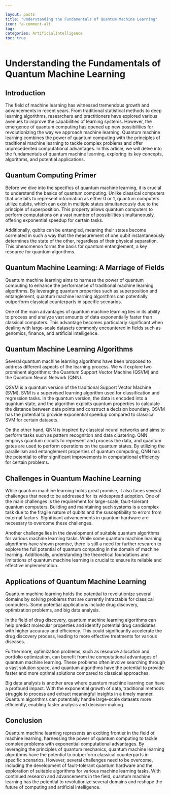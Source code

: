 ```yaml
---

layout: posts
title: "Understanding the Fundamentals of Quantum Machine Learning"
icon: fa-comment-alt
tag:      
categories: ArtificialIntelligence
toc: true
---
```




# Understanding the Fundamentals of Quantum Machine Learning

## Introduction

The field of machine learning has witnessed tremendous growth and advancements in recent years. From traditional statistical methods to deep learning algorithms, researchers and practitioners have explored various avenues to improve the capabilities of learning systems. However, the emergence of quantum computing has opened up new possibilities for revolutionizing the way we approach machine learning. Quantum machine learning combines the power of quantum computing with the principles of traditional machine learning to tackle complex problems and offer unprecedented computational advantages. In this article, we will delve into the fundamentals of quantum machine learning, exploring its key concepts, algorithms, and potential applications.

## Quantum Computing Primer

Before we dive into the specifics of quantum machine learning, it is crucial to understand the basics of quantum computing. Unlike classical computers that use bits to represent information as either 0 or 1, quantum computers utilize qubits, which can exist in multiple states simultaneously due to the principle of superposition. This property allows quantum computers to perform computations on a vast number of possibilities simultaneously, offering exponential speedup for certain tasks.

Additionally, qubits can be entangled, meaning their states become correlated in such a way that the measurement of one qubit instantaneously determines the state of the other, regardless of their physical separation. This phenomenon forms the basis for quantum entanglement, a key resource for quantum algorithms.

## Quantum Machine Learning: A Marriage of Fields

Quantum machine learning aims to harness the power of quantum computing to enhance the performance of traditional machine learning algorithms. By leveraging quantum properties such as superposition and entanglement, quantum machine learning algorithms can potentially outperform classical counterparts in specific scenarios.

One of the main advantages of quantum machine learning lies in its ability to process and analyze vast amounts of data exponentially faster than classical computers. This advantage becomes particularly significant when dealing with large-scale datasets commonly encountered in fields such as genomics, finance, and artificial intelligence.

## Quantum Machine Learning Algorithms

Several quantum machine learning algorithms have been proposed to address different aspects of the learning process. We will explore two prominent algorithms: the Quantum Support Vector Machine (QSVM) and the Quantum Neural Network (QNN).

QSVM is a quantum version of the traditional Support Vector Machine (SVM). SVM is a supervised learning algorithm used for classification and regression tasks. In the quantum version, the data is encoded into a quantum state, and the algorithm exploits quantum properties to calculate the distance between data points and construct a decision boundary. QSVM has the potential to provide exponential speedup compared to classical SVM for certain datasets.

On the other hand, QNN is inspired by classical neural networks and aims to perform tasks such as pattern recognition and data clustering. QNN employs quantum circuits to represent and process the data, and quantum gates are used to perform operations on the quantum states. By utilizing the parallelism and entanglement properties of quantum computing, QNN has the potential to offer significant improvements in computational efficiency for certain problems.

## Challenges in Quantum Machine Learning

While quantum machine learning holds great promise, it also faces several challenges that need to be addressed for its widespread adoption. One of the main challenges is the requirement for large-scale, fault-tolerant quantum computers. Building and maintaining such systems is a complex task due to the fragile nature of qubits and the susceptibility to errors from external factors. Significant advancements in quantum hardware are necessary to overcome these challenges.

Another challenge lies in the development of suitable quantum algorithms for various machine learning tasks. While some quantum machine learning algorithms have shown promise, there is still a need for further research to explore the full potential of quantum computing in the domain of machine learning. Additionally, understanding the theoretical foundations and limitations of quantum machine learning is crucial to ensure its reliable and effective implementation.

## Applications of Quantum Machine Learning

Quantum machine learning holds the potential to revolutionize several domains by solving problems that are currently intractable for classical computers. Some potential applications include drug discovery, optimization problems, and big data analysis.

In the field of drug discovery, quantum machine learning algorithms can help predict molecular properties and identify potential drug candidates with higher accuracy and efficiency. This could significantly accelerate the drug discovery process, leading to more effective treatments for various diseases.

Furthermore, optimization problems, such as resource allocation and portfolio optimization, can benefit from the computational advantages of quantum machine learning. These problems often involve searching through a vast solution space, and quantum algorithms have the potential to provide faster and more optimal solutions compared to classical approaches.

Big data analysis is another area where quantum machine learning can have a profound impact. With the exponential growth of data, traditional methods struggle to process and extract meaningful insights in a timely manner. Quantum algorithms can potentially handle large-scale datasets more efficiently, enabling faster analysis and decision-making.

## Conclusion

Quantum machine learning represents an exciting frontier in the field of machine learning, harnessing the power of quantum computing to tackle complex problems with exponential computational advantages. By leveraging the principles of quantum mechanics, quantum machine learning algorithms have the potential to outperform classical counterparts in specific scenarios. However, several challenges need to be overcome, including the development of fault-tolerant quantum hardware and the exploration of suitable algorithms for various machine learning tasks. With continued research and advancements in the field, quantum machine learning has the potential to revolutionize several domains and reshape the future of computing and artificial intelligence.